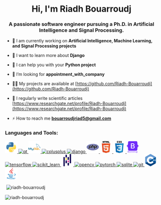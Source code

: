 <h1 align="center">Hi, I'm Riadh Bouarroudj</h1>
<h3 align="center">A passionate software engineer pursuing a Ph.D. in Artificial Intelligence and Signal Processing.</h3>

- 🔭 I am currently working on **Artificial Intelligence, Machine Learning, and Signal Processing projects**

- 🌱 I want to learn more about **Django**

- 👯 I can help you with your **Python project**

- 🤝 I’m looking for **appointment_with_company**

- 👨‍💻 My projects are available at [https://github.com/Riadh-Bouarroudj](https://github.com/Riadh-Bouarroudj)

- 📝 I regularly write scientific articles [https://www.researchgate.net/profile/Riadh-Bouarroudj](https://www.researchgate.net/profile/Riadh-Bouarroudj)

- ⚡ How to reach me **bouarroudjriad5@gmail.com**



<h3 align="left">Languages and Tools:</h3>
<p align="left"> <a href="https://www.python.org" target="_blank" rel="noreferrer"> <img src="https://raw.githubusercontent.com/devicons/devicon/master/icons/python/python-original.svg" alt="python" width="40" height="40"/> <a href="https://getbootstrap.com" target="_blank" rel="noreferrer"> <a href="https://www.qt.io/" target="_blank" rel="noreferrer"> <img src="https://upload.wikimedia.org/wikipedia/commons/0/0b/Qt_logo_2016.svg" alt="qt" width="40" height="40"/> </a> <a href="https://www.mysql.com/" target="_blank" rel="noreferrer"> <img src="https://raw.githubusercontent.com/devicons/devicon/master/icons/mysql/mysql-original-wordmark.svg" alt="mysql" width="40" height="40"/> </a> <a href="https://www.udemy.com/course/learn-jupyter-notebooks-for-beginners/?utm_source=bing&utm_medium=udemyads&utm_campaign=BG-Search_DSA_GammaCatchall_NonP_la.EN_cc.ROW-English&campaigntype=Search&portfolio=Bing&language=EN&product=Course&test=&audience=DSA&topic=&priority=Gamma&utm_content=deal4584&utm_term=_._ag_1321615365041640_._ad__._kw_udemy_._de_c_._dm__._pl__._ti_dat-2334400625391429:loc-3_._li_3_._pd__._&matchtype=b&msclkid=1a1a93e2f0051f8fb09af52a585fc50f"><img src="https://camo.githubusercontent.com/b89b7da3f87b50d99ee843e4c29abf325f3de385b211b101b0bbc96350571b32/68747470733a2f2f7777772e766563746f726c6f676f2e7a6f6e652f6c6f676f732f6a7570797465722f6a7570797465722d617232312e737667" alt="cplusplus" width="40" height="40"/> </a> <a href="https://www.djangoproject.com/" target="_blank" rel="noreferrer"> <img src="https://cdn.worldvectorlogo.com/logos/django.svg" alt="django" width="40" height="40"/> </a> <a href="https://www.php.net" target="_blank" rel="noreferrer"> <img src="https://raw.githubusercontent.com/devicons/devicon/master/icons/php/php-original.svg" alt="php" width="40" height="40"/> <a href="https://www.w3.org/html/" target="_blank" rel="noreferrer"> <img src="https://raw.githubusercontent.com/devicons/devicon/master/icons/html5/html5-original-wordmark.svg" alt="html5" width="40" height="40"/> </a> <a href="https://www.w3schools.com/css/" target="_blank" rel="noreferrer"> <img src="https://raw.githubusercontent.com/devicons/devicon/master/icons/css3/css3-original-wordmark.svg" alt="css3" width="40" height="40"/> <a> <img src="https://raw.githubusercontent.com/devicons/devicon/master/icons/bootstrap/bootstrap-plain-wordmark.svg" alt="bootstrap" width="40" height="40"/> </a> <a href="https://www.tensorflow.org" target="_blank" rel="noreferrer"> <img src="https://www.vectorlogo.zone/logos/tensorflow/tensorflow-icon.svg" alt="tensorflow" width="40" height="40"/> </a>  <a href="https://scikit-learn.org/" target="_blank" rel="noreferrer"> <img src="https://upload.wikimedia.org/wikipedia/commons/0/05/Scikit_learn_logo_small.svg" alt="scikit_learn" width="40" height="40"/> </a> <a href="https://pandas.pydata.org/" target="_blank" rel="noreferrer"> <img src="https://raw.githubusercontent.com/devicons/devicon/2ae2a900d2f041da66e950e4d48052658d850630/icons/pandas/pandas-original.svg" alt="pandas" width="40" height="40"/> </a> <a href="https://opencv.org/" target="_blank" rel="noreferrer"> <img src="https://www.vectorlogo.zone/logos/opencv/opencv-icon.svg" alt="opencv" width="40" height="40"/> </a> <a href="https://pytorch.org/" target="_blank" rel="noreferrer"> <img src="https://www.vectorlogo.zone/logos/pytorch/pytorch-icon.svg" alt="pytorch" width="40" height="40"/> </a> <a href="https://www.sqlite.org/" target="_blank" rel="noreferrer"> <img src="https://www.vectorlogo.zone/logos/sqlite/sqlite-icon.svg" alt="sqlite" width="40" height="40"/> </a> <a href="https://git-scm.com/" target="_blank" rel="noreferrer"> <img src="https://www.vectorlogo.zone/logos/git-scm/git-scm-icon.svg" alt="git" width="40" height="40"/> </a>  <a href="https://www.w3schools.com/cpp/" target="_blank" rel="noreferrer"> <img src="https://raw.githubusercontent.com/devicons/devicon/master/icons/cplusplus/cplusplus-original.svg" alt="cplusplus" width="40" height="40"/> </a> <a href="https://www.java.com" target="_blank" rel="noreferrer"> <img src="https://raw.githubusercontent.com/devicons/devicon/master/icons/java/java-original.svg" alt="java" width="40" height="40"/> </a> </p>


 

<p>&nbsp;<img align="center" src="https://github-readme-stats.vercel.app/api?username=riadh-bouarroudj&show_icons=true&locale=en" alt="riadh-bouarroudj" /></p>

<p><img align="center" src="https://github-readme-streak-stats.herokuapp.com/?user=riadh-bouarroudj&" alt="riadh-bouarroudj" /></p>
